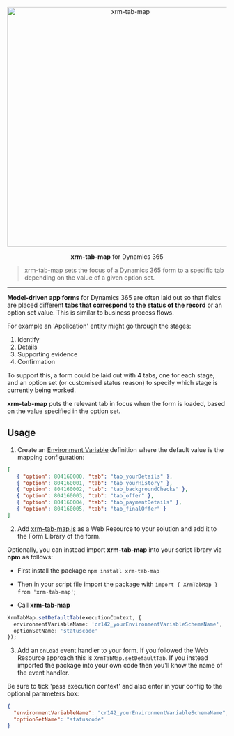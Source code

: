 <p align="center"><a href="#" target="_blank" rel="noopener noreferrer">
            <img width="550" src="https://i.imgur.com/sgqV6k1.png" alt="xrm-tab-map"></a></p>

<p align="center"><b>xrm-tab-map</b> for Dynamics 365</p>

> xrm-tab-map sets the focus of a Dynamics 365 form to a specific tab depending on the value of a given option set.

---

**Model-driven app forms** for Dynamics 365 are often laid out so that fields are placed different **tabs that correspond to the status of the record** or an option set value. This is similar to business process flows.

For example an 'Application' entity might go through the stages:

 1. Identify
 2. Details
 3. Supporting evidence
 4. Confirmation
 
 To support this, a form could be laid out with 4 tabs, one for each stage, and an option set (or customised status reason) to specify which stage is currently being worked.
 
 **xrm-tab-map** puts the relevant tab in focus when the form is loaded, based on the value specified in the option set.
 
 ## Usage
 
 1. Create an [Environment Variable](https://docs.microsoft.com/en-us/powerapps/maker/common-data-service/environmentvariables) definition where the default value is the mapping configuration:
 
 ```json
 [
    { "option": 804160000, "tab": "tab_yourDetails" },
    { "option": 804160001, "tab": "tab_yourHistory" },
    { "option": 804160002, "tab": "tab_backgroundChecks" },
    { "option": 804160003, "tab": "tab_offer" },
    { "option": 804160004, "tab": "tab_paymentDetails" },
    { "option": 804160005, "tab": "tab_finalOffer" }
]

 ```
 
 2. Add [xrm-tab-map.js](https://github.com/camelCaseDave/xrm-tab-map/blob/master/dist/xrm-tab-map.js) as a Web Resource to your solution and add it to the Form Library of the form.
 
 Optionally, you can instead import **xrm-tab-map** into your script library via **npm** as follows:
 
- First install the package `npm install xrm-tab-map`
- Then in your script file import the package with `import { XrmTabMap } from 'xrm-tab-map'`;

- Call **xrm-tab-map** 

```ts
XrmTabMap.setDefaultTab(executionContext, {
  environmentVariableName: 'cr142_yourEnvironmentVariableSchemaName',
  optionSetName: 'statuscode'
});
```

3. Add an `onLoad` event handler to your form. If you followed the Web Resource approach this is `XrmTabMap.setDefaultTab`. If you instead imported the package into your own code then you'll know the name of the event handler.

Be sure to tick 'pass execution context' and also enter in your config to the optional parameters box:

```json
{
  "environmentVariableName": "cr142_yourEnvironmentVariableSchemaName",
  "optionSetName": "statuscode"
}
```
